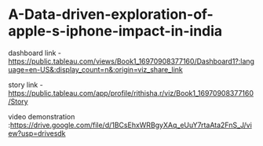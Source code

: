 # A-Data-driven-exploration-of-apple-s-iphone-impact-in-india 


dashboard link -https://public.tableau.com/views/Book1_16970908377160/Dashboard1?:language=en-US&:display_count=n&:origin=viz_share_link


story link - https://public.tableau.com/app/profile/rithisha.r/viz/Book1_16970908377160/Story

video demonstration :https://drive.google.com/file/d/1BCsEhxWRBgyXAq_eUuY7rtaAta2FnS_J/view?usp=drivesdk
